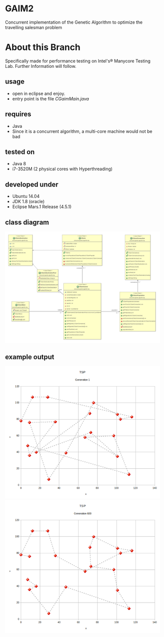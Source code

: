 # GAIM2
Concurrent implementation of the Genetic Algorithm to optimize the travelling salesman problem

# About this Branch
Specifically made for performance testing on Intel's® Manycore Testing Lab. Further Information will follow.

## usage
* open in eclipse and enjoy.
* entry point is the file _CGaimMain.java_

## requires
* Java
* Since it is a concurrent algorithm, a multi-core machine would not be bad

## tested on
* Java 8
* i7-3520M (2 physical cores with Hyperthreading)

## developed under
* Ubuntu 14.04
* JDK 1.8 (oracle)
* Eclipse Mars.1 Release (4.5.1)

## class diagram
![Class Diagram](/img/class.png?raw=true "Class Diagram")

## example output
![After 1 Generation](/img/g1.png?raw=true "After 1 Generation")
![After 600 Generation](/img/g600.png?raw=true "After 600 Generation")
